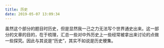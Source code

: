 ```yaml
---
title: 历史
date: 2019-05-07 13:09:34
---
```


虽然这个部分的题目时历史，但是显然我一己之力无法写个世界通史出来。这一部分的文章的目的，在于梳理，汇总一些对中外历史上一些经常被拿出来讨论的点做一些探究。因此与其说是“历史”，其实不如说是历史梗集。